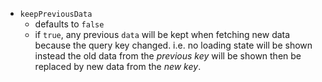 - `keepPreviousData`
	- defaults to `false`
	- if `true`, any previous `data` will be kept when fetching new data because the query key changed. i.e. no loading state will be shown instead the old data from the *previous key* will be shown then be replaced by new data from the *new key*.
